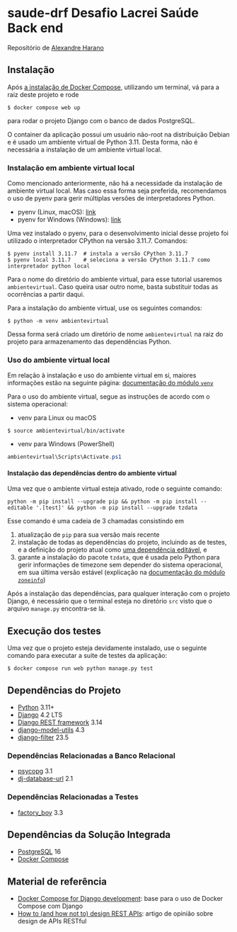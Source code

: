 # **saude-drf** Desafio Lacrei Saúde Back end

Repositório de [Alexandre Harano](mailto:email@ayharano.dev)


## Instalação

Após [a instalação de Docker Compose](https://docs.docker.com/compose/install/), utilizando um terminal, vá para a raiz deste projeto e rode

```shell
$ docker compose web up
```

para rodar o projeto Django com o banco de dados PostgreSQL.

O container da aplicação possui um usuário não-root na distribuição Debian e é usado um ambiente virtual de Python 3.11. Desta forma, não é necessária a instalação de um ambiente virtual local.

### Instalação em ambiente virtual local

Como mencionado anteriormente, não há a necessidade da instalação de ambiente virtual local. Mas caso essa forma seja preferida, recomendamos o uso de pyenv para gerir múltiplas versões de interpretadores Python.

- pyenv (Linux, macOS): [link](https://github.com/pyenv/pyenv)
- pyenv for Windows (Windows): [link](https://pyenv-win.github.io/pyenv-win/)

Uma vez instalado o pyenv, para o desenvolvimento inicial desse projeto foi utilizado o interpretador CPython na versão 3.11.7. Comandos:

```shell
$ pyenv install 3.11.7  # instala a versão CPython 3.11.7
$ pyenv local 3.11.7    # seleciona a versão CPython 3.11.7 como interpretador python local
```

Para o nome do diretório do ambiente virtual, para esse tutorial usaremos `ambientevirtual`.
Caso queira usar outro nome, basta substituir todas as ocorrências a partir daqui.

Para a instalação do ambiente virtual, use os seguintes comandos:

```shell
$ python -m venv ambientevirtual
```

Dessa forma será criado um diretório de nome `ambientevirtual` na raiz do projeto para armazenamento das dependências Python.

### Uso do ambiente virtual local

Em relação à instalação e uso do ambiente virtual em si, maiores informações estão na seguinte página: [documentação do módulo `venv`](https://docs.python.org/3/library/venv.html)

Para o uso do ambiente virtual, segue as instruções de acordo com o sistema operacional:

- venv para Linux ou macOS

```shell
$ source ambientevirtual/bin/activate
```

- venv para Windows (PowerShell)

```powershell
ambientevirtual\Scripts\Activate.ps1
```

#### Instalação das dependências dentro do ambiente virtual

Uma vez que o ambiente virtual esteja ativado, rode o seguinte comando:

```shell
python -m pip install --upgrade pip && python -m pip install --editable '.[test]' && python -m pip install --upgrade tzdata
```

Esse comando é uma cadeia de 3 chamadas consistindo em
1. atualização de `pip` para sua versão mais recente
2. instalação de todas as dependências do projeto, incluindo as de testes, e a definição do projeto atual como [uma dependência editável](https://setuptools.pypa.io/en/latest/userguide/development_mode.html), e
3. garante a instalação do pacote `tzdata`, que é usada pelo Python para gerir informações de timezone sem depender do sistema operacional, em sua última versão estável (explicação na [documentação do módulo `zoneinfo`](https://docs.python.org/3/library/zoneinfo.html))

Após a instalação das dependências, para qualquer interação com o projeto Django, é necessário que o terminal esteja no diretório `src` visto que o arquivo `manage.py` encontra-se lá.

## Execução dos testes

Uma vez que o projeto esteja devidamente instalado, use o seguinte comando para executar a suite de testes da aplicação:

```shell
$ docker compose run web python manage.py test
```

## Dependências do Projeto

- [Python](https://www.python.org/) 3.11+
- [Django](https://www.djangoproject.com/) 4.2 LTS
- [Django REST framework](https://www.django-rest-framework.org/) 3.14
- [django-model-utils](https://github.com/jazzband/django-model-utils) 4.3
- [django-filter](https://github.com/carltongibson/django-filter) 23.5

### Dependências Relacionadas a Banco Relacional

- [psycopg](https://www.psycopg.org/) 3.1
- [dj-database-url](https://github.com/jazzband/dj-database-url) 2.1

### Dependências Relacionadas a Testes

- [factory_boy](https://github.com/FactoryBoy/factory_boy) 3.3

## Dependências da Solução Integrada

- [PostgreSQL](https://www.postgresql.org/) 16
- [Docker Compose](https://docs.docker.com/compose/)

## Material de referência

- [Docker Compose for Django development](https://til.simonwillison.net/docker/docker-compose-for-django-development): base para o uso de Docker Compose com Django
- [How to (and how not to) design REST APIs](https://github.com/stickfigure/blog/wiki/How-to-(and-how-not-to)-design-REST-APIs): artigo de opinião sobre design de APIs RESTful
